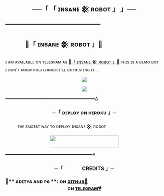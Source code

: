 <h2 align="center">
    ──「 「 ɪɴsᴀɴᴇ 𒆜 ʀᴏʙᴏᴛ 」 」──
</h2>







━━━━━━━━━━━━━━━━━━━━━━━━━━━━━━━━━━━━



<p align="center">

## ㅤㅤㅤ 🖤「 ɪɴsᴀɴᴇ 𒆜 ʀᴏʙᴏᴛ 」🖤
     
ɪ ᴀᴍ ᴀᴠᴀɪʟᴀʙʟᴇ ᴏɴ ᴛᴇʟᴇɢʀᴀᴍ ᴀs [💞「 ɪɴsᴀɴᴇ 𒆜 ʀᴏʙᴏᴛ 」💞](http://t.me/INSANE_X_ROBOT)
ᴛʜɪs ɪs ᴀ ᴅᴇᴍᴏ ʙᴏᴛ <br> ɪ ᴅᴏɴ'ᴛ ᴋɴᴏᴡ нσω ʟᴏɴɢᴇʀ ɪ'ʟʟ вε ʜᴏsᴛɪɴɢ ɪᴛ...



    
    


<p align="center">
<a href="https://t.me/FriendsForever_xD"><img src="https://img.shields.io/badge/-Support%20Group-blue.svg?style=for-the-badge&logo=Telegram"></a>
</p>

<p align="center">
<a href="https://t.me/DILLI_SE_HU_BHENCHOD"><img src="https://img.shields.io/badge/%20Adiii-black.svg?style=for-the-badge&logo=Telegram"></a>
</p>



━━━━━━━━━━━━━━━━━━━━━━━━━━━━━━━━━━∆

<h3 align="center">
    ─「 ᴅᴇᴩʟᴏʏ ᴏɴ ʜᴇʀᴏᴋᴜ 」─
</h3>

ㅤㅤㅤᴛʜᴇ ᴇᴀsɪᴇsᴛ ᴡᴀʏ ᴛᴏ ᴅᴇᴘʟᴏʏ  ɪɴsᴀɴᴇ 𒆜 ʀᴏʙᴏᴛ 

<p align="center"><a href="https://heroku.com/deploy?template=https://github.com/DarkXAdi/InsaneXRobot"> <img src="https://img.shields.io/badge/Deploy%20To%20Heroku-black?style=for-the-badge&logo=heroku" width="220" height="38.45"/></a></p>


 ━━━━━━━━━━━━━━━━━━━━━━━━━━━━━━━━━∆
 
 
<h3 align="center">
    ─「ㅤㅤㅤㅤCREDITS 」─


🖤** ᴀᴅɪᴛʏᴀ ᴀɴᴅ ᴘɢ **:  ᴏɴ [ɢɪᴛʜᴜʙ💞](https://github.com/DarkXAdi)ㅤㅤㅤㅤㅤㅤㅤㅤㅤㅤㅤㅤㅤㅤㅤㅤ  ᴏɴ [ᴛᴇʟᴇɢʀᴀᴍ💔](https://t.me/DILLI_SE_HU_BHENCHOD)
